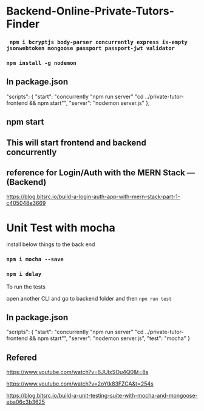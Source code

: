 # Backend-Online-Private-Tutors-Finder

### ` npm i bcryptjs body-parser concurrently express is-empty jsonwebtoken mongoose passport passport-jwt validator`
### `npm install -g nodemon`

## In package.json
"scripts": {
    "start": "concurrently \"npm run server\" \"cd ../private-tutor-frontend && npm start\"",
    "server": "nodemon server.js"
  },
  
  ## npm start
  ## This will start frontend and backend concurrently

## reference for Login/Auth with the MERN Stack — (Backend)
https://blog.bitsrc.io/build-a-login-auth-app-with-mern-stack-part-1-c405048e3669

# Unit Test with mocha
install below things to the back end
### `npm i mocha --save`
### `npm i delay`

To run the tests

open another CLI and go to backend folder and then `npm run test`

## In package.json
"scripts": {
    "start": "concurrently \"npm run server\" \"cd ../private-tutor-frontend && npm start\"",
    "server": "nodemon server.js",
    "test": "mocha"
  }
  
## Refered
https://www.youtube.com/watch?v=6JUIxSOu4Q0&t=8s

https://www.youtube.com/watch?v=2oYtk83FZCA&t=254s

https://blog.bitsrc.io/build-a-unit-testing-suite-with-mocha-and-mongoose-eba06c3b3625

